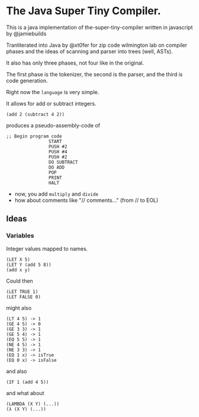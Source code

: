 # The Java Super Tiny Compiler.

This is a java implementation of the-super-tiny-compiler written in javascript by @jamiebuilds

Tranliterated into Java by @xt0fer for zip code wilmington lab on compiler phases and the ideas of scanning and parser into trees (well, ASTs).

It also has only three phases, not four like in the original. 

The first phase is the tokenizer, the second is the parser, and the  third is code generation.

Right now the `language` is very simple.

It allows for add or subtract integers.

```
(add 2 (subtract 4 2)) 
```

produces a pseudo-assembly-code of 

```
;; Begin program code
                START
                PUSH #2
                PUSH #4
                PUSH #2
                DO SUBTRACT
                DO ADD
                POP
                PRINT
                HALT
```

- now, you add `multiply` and `divide`
- how about comments like "// comments..." (from // to EOL)


## Ideas

### Variables
Integer values mapped to names.
```
(LET X 5)
(LET Y (add 5 8))
(add x y)
```

Could then
```
(LET TRUE 1)
(LET FALSE 0)
```

might also 

```
(LT 4 5) -> 1
(GE 4 5) -> 0
(GE 3 3) -> 1
(GE 5 4) -> 1
(EQ 5 5) -> 1
(NE 4 5) -> 1
(NE 3 3) -> 1
(EQ 1 x) -> isTrue
(EQ 0 x) -> isFalse
```

and also
```
(IF 1 (add 4 5))
```

and what about 

```
(LAMBDA (X Y) (...))
(λ (X Y) (...))

```